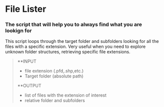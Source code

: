 # File Lister

### The script that will help you to always find what you are lookign for

This script loops through the target folder and subfolders looking for all the files with a specific extension. Very useful when you need to explore unknown folder structures, retrieving specific file extensions.

> **INPUT
> - file extension (.pfd,.shp,etc.)
> - Target folder (absolute path)
>
> **OUTPUT
> - list of files with the extension of interest
> - relative folder and subfolders
